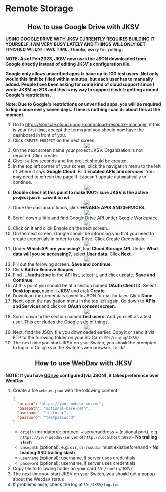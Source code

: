 # Remote Storage
## <a name="gdrive"></a><center> How to use Google Drive with JKSV </center>
**USING GOOGLE DRIVE WITH JKSV CURRENTLY REQUIRES BUILDING IT YOURSELF. I AM VERY BUSY LATELY AND THINGS WILL ONLY GET FINISHED WHEN I HAVE TIME. Thanks, sorry for yelling.**

**NOTE: As of Feb 2023, JKSV now uses the JSON downloaded from Google directly instead of editing JKSV's configuration file.**

**Google only allows unverified apps to have up to 100 test users. Not only would this limit be filled within minutes, but each user has to manually added. People have been asking for some kind of cloud support since I wrote JKSM on 3DS and this is my way to support it while getting around Google's restrictions.**

**Note: Due to Google's restrictions on unverified apps, you will be required to login once every seven days. There is nothing I can do about this at the moment.**


1. Go to https://console.cloud.google.com/cloud-resource-manager, if this is your first time, accept the terms and you should now have the dashboard in front of you.
2. Click `CREATE PROJECT` on the next screen.<br><center><img src="https://i.imgur.com/9SDS2e0.png" /></center>
3. On the next screen name your project JKSV. Organization is not required. Click create.
4. Give it a few seconds and the project should be created.
5. In the top left corner of your screen, click the navigation menu to the left of where it says **Google Cloud**. Find **Enabled APIs and services**. You may need to refresh the page if it doesn't update automatically to continue. <br><center><img src="https://i.imgur.com/JhqOpgc.png" /></center>
6. **Double check at this point to make 100% sure JKSV is the active project just in case it is not.** <br><center><img src="https://i.imgur.com/U49aIcb.png" /></center>
7. Once the dashboard loads, click **+ENABLE APIS AND SERVICES**. <br><center><img src="https://i.imgur.com/qaIhjID.png" /></center>
8. Scroll down a little and find Google Drive API under Google Workspace.<br><center><img src="https://i.imgur.com/cAC7h1r.png" /></center>
9. Click on it and click Enable on the next screen.
10. On the next screen, Google should be informing you that you need to create credentials in order to use Drive. Click Create Credentials.<br><center><img src="https://i.imgur.com/CRhFXQ4.png" /></center>
11. Under **Which API are you using?**, find **Cloud Storage API**. Under **What data will you be accessing?**, select **User data**. Click **Next**. <br><center><img src="https://i.imgur.com/fiulRpn.png" /></center>
12. Fill out the following screen. **Save and continue**.
13. Click **Add or Remove Scopes**.
14. Find **.../auth/drive** in the API list, select it, and click update. **Save and Continue**.
15. At this point you should be at a section named **OAuth Client ID**. Select **Desktop app**, name it **JKSV** and click **Create**.
16. Download the credentials saved in JSON format for later. Click **Done**.
17. Next, open the navigation menu in the top left again. Go down to **APIs and Services** and click on **OAuth consent screen**.<br><center><img src="https://i.imgur.com/OrMtG1x.png" /></center>
18. Scroll down to the section named **Test users**. Add yourself as a test user. This concludes the Google side of things.<br><center><img src="https://i.imgur.com/RTV2LMZ.png" /></center>
19. Next, find the JSON file you downloaded earlier. Copy it or send it via FTP to the following folder on your SD Card: `SD:/config/JKSV/`
20. The next time you start JKSV on your Switch, you should be prompted to login to Google via the Switch's web browser. Ta-da!

## <a name="webdav"></a><center> How to use WebDav with JKSV </center>
**NOTE: If you have [GDrive](#gdrive) configured (via JSON), it takes preference over WebDav**

1. Create a file `webdav.json` with the following content:
    ```json
    {
      "origin": "https://your-webdav-server",
      "basepath": "optional-base-path",
      "username": "testuser",
      "password": "testpassword"
    }
    ```
   - `origin` (mandatory): protocol + serveraddress + (optional port), e.g. `https://your-webdav-server` or `http://localhost:8080` - **No trailing slash**
   - `basepath` (optional): e.g. `dir`, `dir/subdir` must exist beforehand - **No leading AND trailing slash**
   - `username` (optional): username, if server uses credentials
   - `password` (optional): username, if server uses credentials
2. Copy file to following folder on your card `SD:/config/JKSV/`
3. The next time you start JKSV on your Switch, you should get a popup about the Webdav status
4. If problems arise, check the log at `SD:/JKSV/log.txt`
